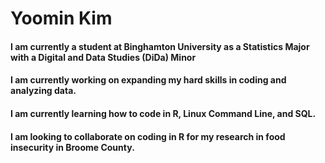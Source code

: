 # Yoomin Kim

#### I am currently a student at Binghamton University as a Statistics Major with a Digital and Data Studies (DiDa) Minor 
#### I am currently working on expanding my hard skills in coding and analyzing data.
#### I am currently learning how to code in R, Linux Command Line, and SQL.
#### I am looking to collaborate on coding in R for my research in food insecurity in Broome County.

<!--
**ykim5747/ykim5747** is a ✨ _special_ ✨ repository because its `README.md` (this file) appears on your GitHub profile.

#### I am currently a student at Binghamton University as a Statistics Major with a Digital and Data Studies (DiDa) Minor 
#### I am currently working on expanding my hard skills in coding and analyzing data.
#### I am currently learning how to code in R, Linux Command Line, and SQL.
#### I am looking to collaborate on coding in R for my research in food insecurity in Broome County.
 I am looking for help with ...
 Ask me about ...
 How to reach me: ...
